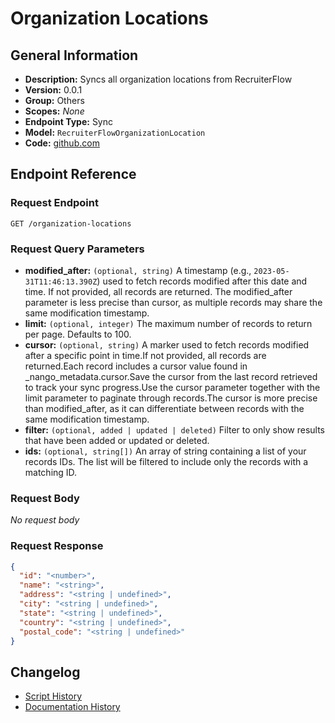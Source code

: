 <!-- BEGIN GENERATED CONTENT -->
# Organization Locations

## General Information

- **Description:** Syncs all organization locations from RecruiterFlow
- **Version:** 0.0.1
- **Group:** Others
- **Scopes:** _None_
- **Endpoint Type:** Sync
- **Model:** `RecruiterFlowOrganizationLocation`
- **Code:** [github.com](https://github.com/NangoHQ/integration-templates/tree/main/integrations/recruiterflow/syncs/organization-locations.ts)


## Endpoint Reference

### Request Endpoint

`GET /organization-locations`

### Request Query Parameters

- **modified_after:** `(optional, string)` A timestamp (e.g., `2023-05-31T11:46:13.390Z`) used to fetch records modified after this date and time. If not provided, all records are returned. The modified_after parameter is less precise than cursor, as multiple records may share the same modification timestamp.
- **limit:** `(optional, integer)` The maximum number of records to return per page. Defaults to 100.
- **cursor:** `(optional, string)` A marker used to fetch records modified after a specific point in time.If not provided, all records are returned.Each record includes a cursor value found in _nango_metadata.cursor.Save the cursor from the last record retrieved to track your sync progress.Use the cursor parameter together with the limit parameter to paginate through records.The cursor is more precise than modified_after, as it can differentiate between records with the same modification timestamp.
- **filter:** `(optional, added | updated | deleted)` Filter to only show results that have been added or updated or deleted.
- **ids:** `(optional, string[])` An array of string containing a list of your records IDs. The list will be filtered to include only the records with a matching ID.

### Request Body

_No request body_

### Request Response

```json
{
  "id": "<number>",
  "name": "<string>",
  "address": "<string | undefined>",
  "city": "<string | undefined>",
  "state": "<string | undefined>",
  "country": "<string | undefined>",
  "postal_code": "<string | undefined>"
}
```

## Changelog

- [Script History](https://github.com/NangoHQ/integration-templates/commits/main/integrations/recruiterflow/syncs/organization-locations.ts)
- [Documentation History](https://github.com/NangoHQ/integration-templates/commits/main/integrations/recruiterflow/syncs/organization-locations.md)

<!-- END  GENERATED CONTENT -->


